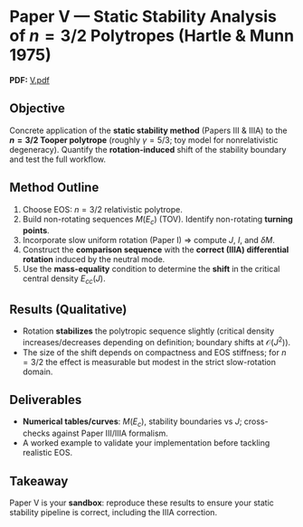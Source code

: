 
# Paper V — Static Stability Analysis of $n=3/2$ Polytropes (Hartle & Munn 1975)

**PDF:** [V.pdf](sandbox:/mnt/data/V.pdf)

## Objective
Concrete application of the **static stability method** (Papers III & IIIA) to the **$n=3/2$ Tooper polytrope** (roughly $\gamma=5/3$; toy model for nonrelativistic degeneracy). Quantify the **rotation-induced** shift of the stability boundary and test the full workflow.

## Method Outline
1. Choose EOS: $n=3/2$ relativistic polytrope.  
2. Build non-rotating sequences $M(E_c)$ (TOV). Identify non-rotating **turning points**.  
3. Incorporate slow uniform rotation (Paper I) $\Rightarrow$ compute $J$, $I$, and $\delta M$.  
4. Construct the **comparison sequence** with the **correct (IIIA) differential rotation** induced by the neutral mode.  
5. Use the **mass-equality** condition to determine the **shift** in the critical central density $E_{cc}(J)$.

## Results (Qualitative)
- Rotation **stabilizes** the polytropic sequence slightly (critical density increases/decreases depending on definition; boundary shifts at $\mathcal{O}(J^2)$).  
- The size of the shift depends on compactness and EOS stiffness; for $n=3/2$ the effect is measurable but modest in the strict slow-rotation domain.

## Deliverables
- **Numerical tables/curves**: $M(E_c)$, stability boundaries vs $J$; cross-checks against Paper III/IIIA formalism.  
- A worked example to validate your implementation before tackling realistic EOS.

## Takeaway
Paper V is your **sandbox**: reproduce these results to ensure your static stability pipeline is correct, including the IIIA correction.
